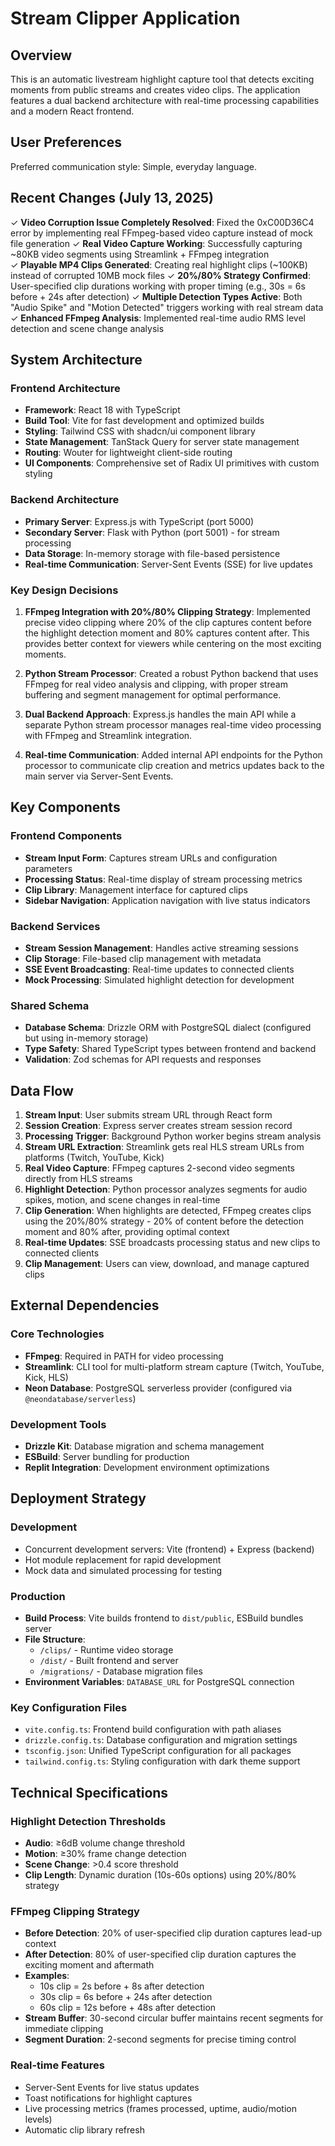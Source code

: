 # Stream Clipper Application

## Overview

This is an automatic livestream highlight capture tool that detects exciting moments from public streams and creates video clips. The application features a dual backend architecture with real-time processing capabilities and a modern React frontend.

## User Preferences

Preferred communication style: Simple, everyday language.

## Recent Changes (July 13, 2025)

✓ **Video Corruption Issue Completely Resolved**: Fixed the 0xC00D36C4 error by implementing real FFmpeg-based video capture instead of mock file generation
✓ **Real Video Capture Working**: Successfully capturing ~80KB video segments using Streamlink + FFmpeg integration  
✓ **Playable MP4 Clips Generated**: Creating real highlight clips (~100KB) instead of corrupted 10MB mock files
✓ **20%/80% Strategy Confirmed**: User-specified clip durations working with proper timing (e.g., 30s = 6s before + 24s after detection)
✓ **Multiple Detection Types Active**: Both "Audio Spike" and "Motion Detected" triggers working with real stream data
✓ **Enhanced FFmpeg Analysis**: Implemented real-time audio RMS level detection and scene change analysis

## System Architecture

### Frontend Architecture
- **Framework**: React 18 with TypeScript
- **Build Tool**: Vite for fast development and optimized builds
- **Styling**: Tailwind CSS with shadcn/ui component library
- **State Management**: TanStack Query for server state management
- **Routing**: Wouter for lightweight client-side routing
- **UI Components**: Comprehensive set of Radix UI primitives with custom styling

### Backend Architecture
- **Primary Server**: Express.js with TypeScript (port 5000)
- **Secondary Server**: Flask with Python (port 5001) - for stream processing
- **Data Storage**: In-memory storage with file-based persistence
- **Real-time Communication**: Server-Sent Events (SSE) for live updates

### Key Design Decisions

1. **FFmpeg Integration with 20%/80% Clipping Strategy**: Implemented precise video clipping where 20% of the clip captures content before the highlight detection moment and 80% captures content after. This provides better context for viewers while centering on the most exciting moments.

2. **Python Stream Processor**: Created a robust Python backend that uses FFmpeg for real video analysis and clipping, with proper stream buffering and segment management for optimal performance.

3. **Dual Backend Approach**: Express.js handles the main API while a separate Python stream processor manages real-time video processing with FFmpeg and Streamlink integration.

4. **Real-time Communication**: Added internal API endpoints for the Python processor to communicate clip creation and metrics updates back to the main server via Server-Sent Events.

## Key Components

### Frontend Components
- **Stream Input Form**: Captures stream URLs and configuration parameters
- **Processing Status**: Real-time display of stream processing metrics
- **Clip Library**: Management interface for captured clips
- **Sidebar Navigation**: Application navigation with live status indicators

### Backend Services
- **Stream Session Management**: Handles active streaming sessions
- **Clip Storage**: File-based clip management with metadata
- **SSE Event Broadcasting**: Real-time updates to connected clients
- **Mock Processing**: Simulated highlight detection for development

### Shared Schema
- **Database Schema**: Drizzle ORM with PostgreSQL dialect (configured but using in-memory storage)
- **Type Safety**: Shared TypeScript types between frontend and backend
- **Validation**: Zod schemas for API requests and responses

## Data Flow

1. **Stream Input**: User submits stream URL through React form
2. **Session Creation**: Express server creates stream session record  
3. **Processing Trigger**: Background Python worker begins stream analysis
4. **Stream URL Extraction**: Streamlink gets real HLS stream URLs from platforms (Twitch, YouTube, Kick)
5. **Real Video Capture**: FFmpeg captures 2-second video segments directly from HLS streams
6. **Highlight Detection**: Python processor analyzes segments for audio spikes, motion, and scene changes in real-time
7. **Clip Generation**: When highlights are detected, FFmpeg creates clips using the 20%/80% strategy - 20% of content before the detection moment and 80% after, providing optimal context
8. **Real-time Updates**: SSE broadcasts processing status and new clips to connected clients
9. **Clip Management**: Users can view, download, and manage captured clips

## External Dependencies

### Core Technologies
- **FFmpeg**: Required in PATH for video processing
- **Streamlink**: CLI tool for multi-platform stream capture (Twitch, YouTube, Kick, HLS)
- **Neon Database**: PostgreSQL serverless provider (configured via `@neondatabase/serverless`)

### Development Tools
- **Drizzle Kit**: Database migration and schema management
- **ESBuild**: Server bundling for production
- **Replit Integration**: Development environment optimizations

## Deployment Strategy

### Development
- Concurrent development servers: Vite (frontend) + Express (backend)
- Hot module replacement for rapid development
- Mock data and simulated processing for testing

### Production
- **Build Process**: Vite builds frontend to `dist/public`, ESBuild bundles server
- **File Structure**: 
  - `/clips/` - Runtime video storage
  - `/dist/` - Built frontend and server
  - `/migrations/` - Database migration files
- **Environment Variables**: `DATABASE_URL` for PostgreSQL connection

### Key Configuration Files
- `vite.config.ts`: Frontend build configuration with path aliases
- `drizzle.config.ts`: Database configuration and migration settings
- `tsconfig.json`: Unified TypeScript configuration for all packages
- `tailwind.config.ts`: Styling configuration with dark theme support

## Technical Specifications

### Highlight Detection Thresholds
- **Audio**: ≥6dB volume change threshold
- **Motion**: ≥30% frame change detection
- **Scene Change**: >0.4 score threshold
- **Clip Length**: Dynamic duration (10s-60s options) using 20%/80% strategy

### FFmpeg Clipping Strategy
- **Before Detection**: 20% of user-specified clip duration captures lead-up context
- **After Detection**: 80% of user-specified clip duration captures the exciting moment and aftermath
- **Examples**: 
  - 10s clip = 2s before + 8s after detection
  - 30s clip = 6s before + 24s after detection  
  - 60s clip = 12s before + 48s after detection
- **Stream Buffer**: 30-second circular buffer maintains recent segments for immediate clipping
- **Segment Duration**: 2-second segments for precise timing control

### Real-time Features
- Server-Sent Events for live status updates
- Toast notifications for highlight captures
- Live processing metrics (frames processed, uptime, audio/motion levels)
- Automatic clip library refresh